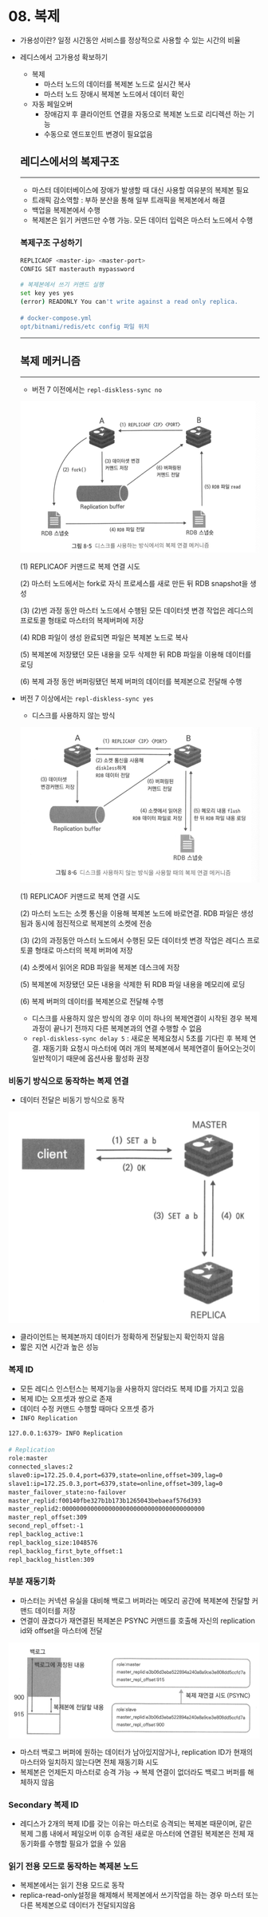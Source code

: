 # 08. 복제

- 가용성이란?  일정 시간동안 서비스를 정상적으로 사용할 수 있는 시간의 비율
- 레디스에서 고가용성 확보하기
    - 복제
        - 마스터 노드의 데이터를 복제본 노드로 실시간 복사
        - 마스터 노드 장애시 복제본 노드에서 데이터 확인
    - 자동 페일오버
        - 장애감지 후 클라이언트 연결을 자동으로 복제본 노드로 리디렉션 하는 기능
        - 수동으로 엔드포인트 변경이 필요없음
    
    ## 레디스에서의 복제구조
    
    ---
    
    - 마스터 데이터베이스에 장애가 발생할 때 대신 사용할 여유분의 복제본 필요
    - 트래픽 감소역할 : 부하 분산을 통해 일부 트래픽을 복제본에서 해결
    - 백업을 복제본에서 수행
    - 복제본은 읽기 커맨드만 수행 가능. 모든 데이터 입력은 마스터 노드에서 수행
    
    ### 복제구조 구성하기
    
    ```bash
    REPLICAOF <master-ip> <master-port>
    CONFIG SET masterauth mypassword
    ```
    
    ```bash
    # 복제본에서 쓰기 커맨드 실행
    set key yes yes
    (error) READONLY You can't write against a read only replica.
    
    # docker-compose.yml
    opt/bitnami/redis/etc config 파일 위치
    ```
    
    ---
    
    ## 복제 메커니즘
    
    ---
    
    - 버전 7 이전에서는 `repl-diskless-sync no`
    
    ![Untitled](./08_images/replicaof.png)
    
    (1) REPLICAOF 커맨드로 복제 연결 시도
    
    (2) 마스터 노드에서는 fork로 자식 프로세스를 새로 만든 뒤 RDB snapshot을 생성
    
    (3) (2)번 과정 동안 마스터 노드에서 수행된 모든 데이터셋 변경 작업은 레디스의 프로토콜 형태로 마스터의 복제버퍼에 저장
    
    (4) RDB 파일이 생성 완료되면 파일은 복제본 노드로 복사
    
    (5) 복제본에 저장됐던 모든 내용을 모두 삭제한 뒤 RDB 파일을 이용해 데이터를 로딩
    
    (6) 복제 과정 동안 버퍼링됐던 복제 버퍼의 데이터를 복제본으로 전달해 수행
    
- 버전 7 이상에서는 `repl-diskless-sync yes`
    - 디스크를 사용하지 않는 방식
    
    ![Untitled](./08_images/replicaof_without_disk.png)
    
    (1) REPLICAOF 커맨드로 복제 연결 시도
    
    (2) 마스터 노드는 소켓 통신을 이용해 복제본 노드에 바로연결. RDB 파일은 생성됨과 동시에 점진적으로 복제본의 소켓에 전송
    
    (3) (2)의 과정동안 마스터 노드에서 수행된 모든 데이터셋 변경 작업은 레디스 프로토콜 형태로 마스터의 복제 버퍼에 저장
    
    (4) 소켓에서 읽어온 RDB 파일을 복제본 데스크에 저장
    
    (5) 복제본에 저장됐던 모든 내용을 삭제한 뒤 RDB 파일 내용을 메모리에 로딩
    
    (6) 복제 버퍼의 데이터를 복제본으로 전달해 수행
    
    - 디스크를 사용하지 않은 방식의 경우 이미 하나의 복제연결이 시작된 경우 복제과정이 끝나기 전까지 다른 복제본과의 연결 수행할 수 없음
    - `repl-diskless-sync delay 5` : 새로운 복제요청시 5초를 기다린 후 복제 연결. 재동기화 요청시 마스터에 여러 개의 복제본에서 복제연결이 들어오는것이 일반적이기 때문에 옵션사용 활성화 권장
    

### 비동기 방식으로 동작하는 복제 연결

- 데이터 전달은 비동기 방식으로 동작

![Untitled](./08_images/async.png)

- 클라이언트는 복제본까지 데이터가 정확하게 전달됬는지 확인하지 않음
- 짧은 지연 시간과 높은 성능

### 복제 ID

- 모든 레디스 인스턴스는 복제기능을 사용하지 않더라도 복제 ID를 가지고 있음
- 복제 ID는 오프셋과 쌍으로 존재
- 데이터 수정 커맨드 수행할 때마다 오프셋 증가
- `INFO Replication`

```bash
127.0.0.1:6379> INFO Replication

# Replication
role:master
connected_slaves:2
slave0:ip=172.25.0.4,port=6379,state=online,offset=309,lag=0
slave1:ip=172.25.0.3,port=6379,state=online,offset=309,lag=0
master_failover_state:no-failover
master_replid:f00140fbe327b1b173b1265043bebaeaf576d393
master_replid2:0000000000000000000000000000000000000000
master_repl_offset:309
second_repl_offset:-1
repl_backlog_active:1
repl_backlog_size:1048576
repl_backlog_first_byte_offset:1
repl_backlog_histlen:309
```

### 부분 재동기화

- 마스터는 커넥션 유실을 대비해 백로그 버퍼라는 메모리 공간에 복제본에 전달할 커맨드 데이터를 저장
- 연결이 끊겼다가 재연결된 복제본은 PSYNC 커맨드를 호출해 자신의 replication id와 offset을 마스터에 전달

![Untitled](./08_images/psync.png)

- 마스터 백로그 버퍼에 원하는 데이터가 남아있지않거나, replication ID가 현재의 마스터와 일치하지 않는다면 전체 재동기화 시도
- 복제본은 언제든지 마스터로 승격 가능 → 복제 연결이 없더라도 백로그 버퍼를 해체하지 않음

### Secondary 복제 ID

- 레디스가 2개의 복제 ID를 갖는 이유는 마스터로 승격되는 복제본 때문이며, 같은 복제 그룹 내에서 페일오버 이후 승격된 새로운 마스터에 연결된 복제본은 전체 재동기화를 수행할 필요가 없을 수 있음

### 읽기 전용 모드로 동작하는 복제본 노드

- 복제본에서는 읽기 전용 모드로 동작
- replica-read-only설정을 해제해서 복제본에서 쓰기작업을 하는 경우 마스터 또는 다른 복제본으로 데이터가 전달되지않음
